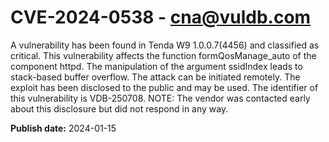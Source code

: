 # CVE-2024-0538 - cna@vuldb.com

A vulnerability has been found in Tenda W9 1.0.0.7(4456) and classified as critical. This vulnerability affects the function formQosManage_auto of the component httpd. The manipulation of the argument ssidIndex leads to stack-based buffer overflow. The attack can be initiated remotely. The exploit has been disclosed to the public and may be used. The identifier of this vulnerability is VDB-250708. NOTE: The vendor was contacted early about this disclosure but did not respond in any way.

**Publish date:** 2024-01-15
